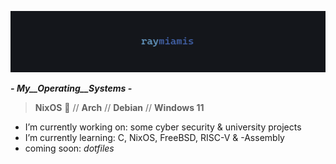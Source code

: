 ![banner](raymiamis_banner.png)

***- _My__Operating__Systems_ -***

> **NixOS** 🩵 // **Arch** // **Debian** // **Windows 11**

  
- I’m currently working on: some cyber security & university projects
- I’m currently learning: C, NixOS, FreeBSD, RISC-V & -Assembly
- coming soon: *dotfiles*
